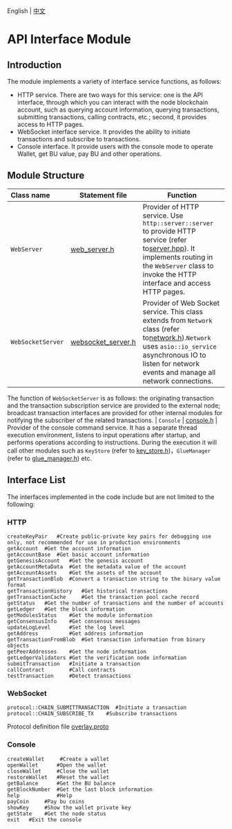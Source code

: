 English | [中文](README_CN.md) 

# API Interface Module

## Introduction
The module implements a variety of interface service functions, as follows:
- HTTP service. There are two ways for this service: one is the API interface, through which you can interact with the node blockchain account, such as querying account information, querying transactions, submitting transactions, calling contracts, etc.; second, it provides access to HTTP pages.
- WebSocket interface service. It provides the ability to initiate transactions and subscribe to transactions.
- Console interface. It provide users with the console mode to operate Wallet, get BU value, pay BU and other operations.

## Module Structure

Class name | Statement file | Function
|:--- | --- | ---
| `WebServer` | [web_server.h](./web_server.h) | Provider of HTTP service. Use `http::server::server` to provide HTTP service (refer to[server.hpp](../3rd/http/server.hpp)). It implements routing in the `WebServer` class to invoke the HTTP interface and access HTTP pages.
| `WebSocketServer` | [websocket_server.h](./websocket_server.h) | Provider of Web Socket service. This class extends from `Network` class (refer to[network.h](../common/network.h)).`Network` uses `asio::io_service` asynchronous IO to listen for network events and manage all network connections.
The function of `WebSocketServer` is as follows: the originating transaction and the transaction subscription service are provided to the external node; broadcast transaction interfaces are provided for other internal modules for notifying the subscriber of the related transactions.
| `Console` | [console.h](./console.h) | Provider of the console command service. It has a separate thread execution environment, listens to input operations after startup, and performs operations according to instructions. During the execution it will call other modules such as `KeyStore` (refer to [key_store.h](../common/key_store.h))，`GlueManager` (refer to [glue_manager.h](../glue/glue_manager.h)) etc.

## Interface List

The interfaces implemented in the code include but are not limited to the following:
### HTTP
```
createKeyPair   #Create public-private key pairs for debugging use only, not recommended for use in production environments
getAccount  #Get the account information
getAccountBase  #Get basic account information
getGenesisAccount   #Get the genesis account
getAccountMetaData  #Get the metadata value of the account
getAccountAssets    #Get the assets of the account
getTransactionBlob  #Convert a transaction string to the binary value format
getTransactionHistory   #Get historical transactions
getTransactionCache     #Get the transaction pool cache record
getStatus   #Get the number of transactions and the number of accounts
getLedger   #Get the block information
getModulesStatus    #Get the module information
getConsensusInfo    #Get consensus messages
updateLogLevel      #Set the log level
getAddress          #Get address information
getTransactionFromBlob  #Get transaction information from binary objects
getPeerAddresses    #Get the node information
getLedgerValidators #Get the verification node information
submitTransaction   #Initiate a transaction
callContract        #Call contracts
testTransaction     #Detect transactions
```
### WebSocket
```
protocol::CHAIN_SUBMITTRANSACTION  #Initiate a transaction
protocol::CHAIN_SUBSCRIBE_TX    #Subscribe transactions
```
Protocol definition file [overlay.proto](../proto/overlay.proto)

### Console
```
createWallet     #Create a wallet
openWallet      #Open the wallet
closeWallet     #Close the wallet
restoreWallet   #Reset the wallet
getBalance      #Get the BU balance
getBlockNumber  #Get the last block information
help            #Help
payCoin     #Pay bu coins
showKey     #Show the wallet private key
getState    #Get the node status
exit   #Exit the console
```

